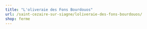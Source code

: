 ```yaml
---
title: "L'oliveraie des Fons Bourdouos"
url: /saint-cezaire-sur-siagne/loliveraie-des-fons-bourdouos/
shop: ferme
---
```

